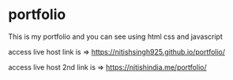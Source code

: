 # portfolio
 
This is my portfolio and you can see using html css and  javascript

access live host link is =>     https://nitishsingh925.github.io/portfolio/    

access live host 2nd link is =>  https://nitishindia.me/portfolio/


